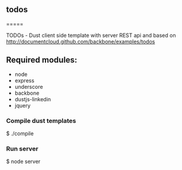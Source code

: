 ## todos
=====

TODOs - Dust client side template with server REST api and based on http://documentcloud.github.com/backbone/examples/todos

## Required modules:

* node
*	express
*	underscore
*	backbone
*	dustjs-linkedin
*	jquery

### Compile dust templates

$ ./compile

### Run server
$ node server

